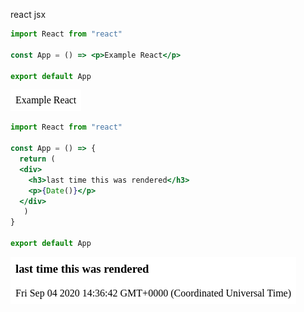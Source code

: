 react jsx

``` jsx
import React from "react"

const App = () => <p>Example React</p>

export default App
```

<!-- markdown-code-runner image-start -->

![rendered jsx](./jsx.0.png)

<!-- markdown-code-runner image-end -->


``` jsx
import React from "react"

const App = () => {
  return (
  <div>
    <h3>last time this was rendered</h3>
    <p>{Date()}</p>
  </div>
   )
}

export default App
```

<!-- markdown-code-runner image-start -->

![rendered jsx](./jsx.1.png)

<!-- markdown-code-runner image-end -->
